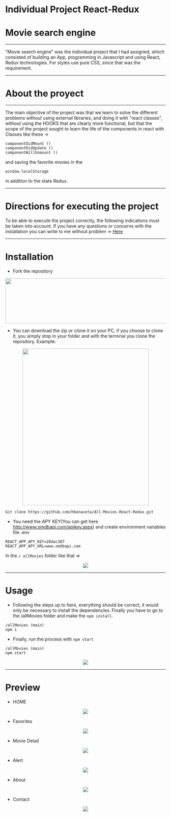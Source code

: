 # Individual Project  React-Redux

# Movie search engine
___

<p>"Movie search engine" was the individual project that I had assigned, which consisted of building an App, programming in Javascript and using React, Redux technologies. For styles use pure CSS, since that was the requirement.
</p>

____

# About the proyect
___
<p>
The main objective of the project was that we learn to solve the different problems without using external libraries, and doing it with "react classes", without using the HOOKS that are clearly more functional, but that the scope of the project sought to learn the life of the components in react with Classes like these ->

```
componentDidMount ()
componentDidUpdate ()
componentWillUnmount ()

```
and saving the favorite movies in the
```
window.localStorage
```
in addition to the state Redux.
 </p>

___
# Directions for executing the project


To be able to execute the project correctly, the following indications must be taken into account.
If you have any questions or concerns with the installation you can write to me without problem -> [Here](hbonavota@gmail.com)

___

# Installation


+ Fork the repository


<div align="center"><img  height="141" width="1222" src="./img/Fork.png" /> </div>


+ You can download the zip or clone it on your PC, if you choose to clone it, you simply stop in your folder and with the terminal you clone the repository. Example:

<div align="center"><img  height="490" width="397"src="./img/clone.png" /> </div>

```
Git clone https://github.com/hbonavota/All-Movies-React-Redux.git
```  

+ You need the APY KEY(You can get here http://www.omdbapi.com/apikey.aspx) and create environment variables file .env 

```
REACT_APP_APY_KEY=20dac387
REACT_APP_APY_URL=www.omdbapi.com
``` 
In the `/ allMovies` folder like that =>

<div align="center"><img src="./img/env.png" /> </div>

___


# Usage


+ Following the steps up to here, everything should be correct, it would only be necessary to install the dependencies. Finally you have to go to the /allMovies folder and make the `npm install`.

```
/allMovies (main)
npm i

```

+ Finally, run the process with `npm start` 

```
/allMovies (main)
npm start

```
<div align="center"><img  src="./img/client.png" /> </div>

___

# Preview


+ HOME
<div align="center"><img  src="./img/Captura2.PNG" /> </div>

+ Favorites

<div align="center"><img  src="./img/Favorites.PNG" /> </div>

+ Movie Detail

<div align="center"><img  src="./img/detail.jpg" /> </div>

+ Alert

<div align="center"><img  src="./img/capturaAlert2.png" /> </div>

+ About

<div align="center"><img  src="./img/About.PNG" /> </div>

+ Contact

<div align="center"><img  src="./img/Contact.PNG" /> </div>


